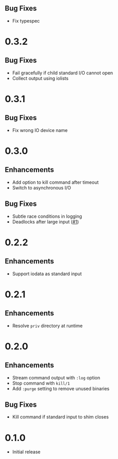 ## Bug Fixes

- Fix typespec

# 0.3.2

## Bug Fixes

- Fail gracefully if child standard I/O cannot open
- Collect output using iolists

# 0.3.1

## Bug Fixes

- Fix wrong IO device name

# 0.3.0

## Enhancements

- Add option to kill command after timeout
- Switch to asynchronous I/O

## Bug Fixes

- Subtle race conditions in logging
- Deadlocks after large input ([#1](https://github.com/jayjun/rambo/issues/1))

# 0.2.2

## Enhancements

- Support iodata as standard input

# 0.2.1

## Enhancements

- Resolve `priv` directory at runtime

# 0.2.0

## Enhancements

- Stream command output with `:log` option
- Stop command with `kill/1`
- Add `:purge` setting to remove unused binaries

## Bug Fixes

- Kill command if standard input to shim closes

# 0.1.0

- Initial release
